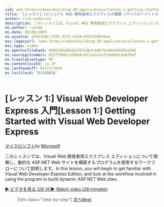 ```yaml
---
uid: web-forms/videos/building-20-applications/lesson-1-getting-started-with-visual-web-developer-express
title: '[レッスン1:]ビジュアル Web 開発者用エクスプレスの概要 |マイクロソフトドキュメント'
author: rick-anderson
description: このレッスンでは、Visual Web 開発者用エクスプレス エディションについて理解し、dyn.. をビルドするプログラムを使用するワークフローを見ていきます。
ms.author: riande
ms.date: 09/08/2005
ms.assetid: e9341b0b-1f01-4371-bfe0-0fb7410916a4
msc.legacyurl: /web-forms/videos/building-20-applications/lesson-1-getting-started-with-visual-web-developer-express
msc.type: video
ms.openlocfilehash: 0b6639ba86db230319b3cb86fb44bde09285a585
ms.sourcegitcommit: 022f79dbc1350e0c6ffaa1e7e7c6e850cdabf9af
ms.translationtype: MT
ms.contentlocale: ja-JP
ms.lasthandoff: 04/17/2020
ms.locfileid: "81539818"
---
```

# <a name="lesson-1-getting-started-with-visual-web-developer-express"></a><span data-ttu-id="77dbb-103">[レッスン 1:] Visual Web Developer Express 入門</span><span class="sxs-lookup"><span data-stu-id="77dbb-103">[Lesson 1:] Getting Started with Visual Web Developer Express</span></span>

<span data-ttu-id="77dbb-104">[マイクロソフト](https://github.com/microsoft)</span><span class="sxs-lookup"><span data-stu-id="77dbb-104">by [Microsoft](https://github.com/microsoft)</span></span>

<span data-ttu-id="77dbb-105">このレッスンでは、Visual Web 開発者用エクスプレス エディションについて理解し、動的な ASP.NET Web サイトを構築するプログラムを使用するワークフローについて説明します。</span><span class="sxs-lookup"><span data-stu-id="77dbb-105">In this lesson, you will begin to get familiar with Visual Web Developer Express Edition, and look at the workflow involved in using the program to build dynamic ASP.NET Web sites.</span></span>

[<span data-ttu-id="77dbb-106">&#9654; ビデオを見る (28 分)</span><span class="sxs-lookup"><span data-stu-id="77dbb-106">&#9654; Watch video (28 minutes)</span></span>](https://channel9.msdn.com/Blogs/ASP-NET-Site-Videos/lesson-1-getting-started-with-visual-web-developer-express)

> [!div class="step-by-step"]
> [<span data-ttu-id="77dbb-107">次へ</span><span class="sxs-lookup"><span data-stu-id="77dbb-107">Next</span></span>](lesson-2-creating-a-web-forms-user-interface.md)
